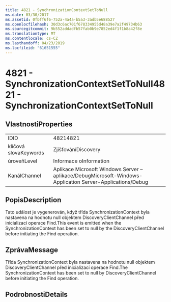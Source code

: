 ```yaml
---
title: 4821 - SynchronizationContextSetToNull
ms.date: 03/30/2017
ms.assetid: 0fbff6f6-752a-4a4a-b5a3-3adb5e688527
ms.openlocfilehash: 30d3c6ac701f678334955d48a39e7a2f49734b63
ms.sourcegitcommit: 9b552addadfb57fab0b9e7852ed4f1f1b8a42f8e
ms.translationtype: MT
ms.contentlocale: cs-CZ
ms.lasthandoff: 04/23/2019
ms.locfileid: "61651555"
---
```

# <a name="4821---synchronizationcontextsettonull"></a><span data-ttu-id="a8ae8-102">4821 - SynchronizationContextSetToNull</span><span class="sxs-lookup"><span data-stu-id="a8ae8-102">4821 - SynchronizationContextSetToNull</span></span>
## <a name="properties"></a><span data-ttu-id="a8ae8-103">Vlastnosti</span><span class="sxs-lookup"><span data-stu-id="a8ae8-103">Properties</span></span>  
  
|||  
|-|-|  
|<span data-ttu-id="a8ae8-104">ID</span><span class="sxs-lookup"><span data-stu-id="a8ae8-104">ID</span></span>|<span data-ttu-id="a8ae8-105">4821</span><span class="sxs-lookup"><span data-stu-id="a8ae8-105">4821</span></span>|  
|<span data-ttu-id="a8ae8-106">klíčová slova</span><span class="sxs-lookup"><span data-stu-id="a8ae8-106">Keywords</span></span>|<span data-ttu-id="a8ae8-107">Zjišťování</span><span class="sxs-lookup"><span data-stu-id="a8ae8-107">Discovery</span></span>|  
|<span data-ttu-id="a8ae8-108">úroveň</span><span class="sxs-lookup"><span data-stu-id="a8ae8-108">Level</span></span>|<span data-ttu-id="a8ae8-109">Informace o</span><span class="sxs-lookup"><span data-stu-id="a8ae8-109">Information</span></span>|  
|<span data-ttu-id="a8ae8-110">Kanál</span><span class="sxs-lookup"><span data-stu-id="a8ae8-110">Channel</span></span>|<span data-ttu-id="a8ae8-111">Aplikace Microsoft Windows Server – aplikace/Debug</span><span class="sxs-lookup"><span data-stu-id="a8ae8-111">Microsoft-Windows-Application Server-Applications/Debug</span></span>|  
  
## <a name="description"></a><span data-ttu-id="a8ae8-112">Popis</span><span class="sxs-lookup"><span data-stu-id="a8ae8-112">Description</span></span>  
 <span data-ttu-id="a8ae8-113">Tato událost je vygenerován, když třída SynchronizationContext byla nastavena na hodnotu null objektem DiscoveryClientChannel před inicializací operace Find.</span><span class="sxs-lookup"><span data-stu-id="a8ae8-113">This event is emitted when the SynchronizationContext has been set to null by the DiscoveryClientChannel before initiating the Find operation.</span></span>  
  
## <a name="message"></a><span data-ttu-id="a8ae8-114">Zpráva</span><span class="sxs-lookup"><span data-stu-id="a8ae8-114">Message</span></span>  
 <span data-ttu-id="a8ae8-115">Třída SynchronizationContext byla nastavena na hodnotu null objektem DiscoveryClientChannel před inicializací operace Find.</span><span class="sxs-lookup"><span data-stu-id="a8ae8-115">The SynchronizationContext has been set to null by DiscoveryClientChannel before initiating the Find operation.</span></span>  
  
## <a name="details"></a><span data-ttu-id="a8ae8-116">Podrobnosti</span><span class="sxs-lookup"><span data-stu-id="a8ae8-116">Details</span></span>
